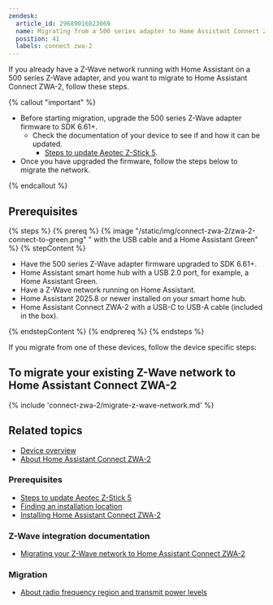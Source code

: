 ```yaml
---
zendesk:
  article_id: 29689016023069
  name: Migrating from a 500 series adapter to Home Assistant Connect ZWA-2
  position: 41
  labels: connect zwa-2
---
```


If you already have a Z-Wave network running with Home Assistant on a 500 series Z-Wave adapter, and you want to migrate to Home Assistant Connect ZWA-2, follow these steps.

{% callout "important" %}

- Before starting migration, upgrade the 500 series Z-Wave adapter firmware to SDK 6.61+.
  - Check the documentation of your device to see if and how it can be updated.
    - [Steps to update Aeotec Z-Stick 5](https://aeotec.freshdesk.com/support/solutions/articles/6000252294-z-stick-gen5-v1-02-firmware-update).
- Once you have upgraded the firmware, follow the steps below to migrate the network.

{% endcallout %}

## Prerequisites

{% steps %}
{% prereq %}
{% image "/static/img/connect-zwa-2/zwa-2-connect-to-green.png" " with the USB cable and a Home Assistant Green" %}
{% stepContent %}

- Have the 500 series Z-Wave adapter firmware upgraded to SDK 6.61+.
- Home Assistant smart home hub with a USB 2.0 port, for example, a Home Assistant Green.
- Have a Z-Wave network running on Home Assistant.
- Home Assistant 2025.8 or newer installed on your smart home hub.
- Home Assistant Connect ZWA-2 with a USB-C to USB-A cable (included in the box).

{% endstepContent %}
{% endprereq %}
{% endsteps %}


If you migrate from one of these devices, follow the device specific steps:

## To migrate your existing Z-Wave network to Home Assistant Connect ZWA-2

{% include 'connect-zwa-2/migrate-z-wave-network.md' %}

## Related topics

- [Device overview](/hc/en-us/articles/28670192316189)
- [About Home Assistant Connect ZWA-2](/hc/en-us/articles/29190222644509)

### Prerequisites

- [Steps to update Aeotec Z-Stick 5](https://aeotec.freshdesk.com/support/solutions/articles/6000252294-z-stick-gen5-v1-02-firmware-update)
- [Finding an installation location](/hc/en-us/articles/28670284336925)
- [Installing Home Assistant Connect ZWA-2](/hc/en-us/articles/28685750450205)

### Z-Wave integration documentation

- [Migrating your Z-Wave network to Home Assistant Connect ZWA-2](https://www.home-assistant.io/integrations/zwave_js/#migrating-a-z-wave-network-to-a-new-adapter)

### Migration

- [About radio frequency region and transmit power levels](/hc/en-us/articles/29081378073501)